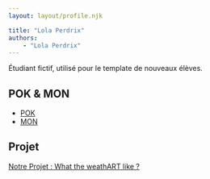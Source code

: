 ```yaml
---
layout: layout/profile.njk

title: "Lola Perdrix"
authors:
    - "Lola Perdrix"
---
```


Étudiant fictif, utilisé pour le template de nouveaux élèves.

## POK & MON

- [POK](./pok)
- [MON](./mon)

## Projet

[Notre Projet : What the weathART like ?](../../../projets/2024-2025/EH-JK-LP-TC)
